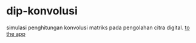 dip-konvolusi
=============

simulasi penghitungan konvolusi matriks pada pengolahan citra digital. [to the app](http://davigmacode.github.io/dip-konvolusi/)
